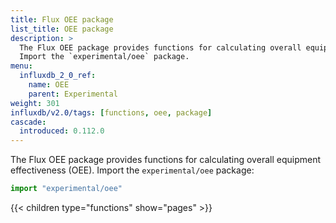 ```yaml
---
title: Flux OEE package
list_title: OEE package
description: >
  The Flux OEE package provides functions for calculating overall equipment effectiveness (OEE).
  Import the `experimental/oee` package.
menu:
  influxdb_2_0_ref:
    name: OEE
    parent: Experimental
weight: 301
influxdb/v2.0/tags: [functions, oee, package]
cascade:
  introduced: 0.112.0
---
```


The Flux OEE package provides functions for calculating overall equipment effectiveness (OEE).
Import the `experimental/oee` package:

```js
import "experimental/oee"
```

{{< children type="functions" show="pages" >}}
